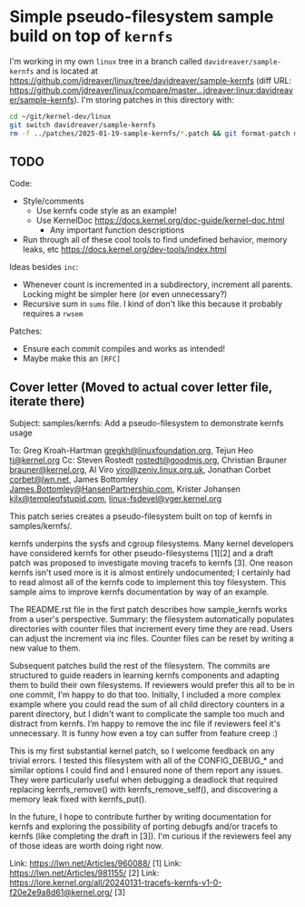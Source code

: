 # Simple pseudo-filesystem sample build on top of `kernfs`

I'm working in my own `linux` tree in a branch called `davidreaver/sample-kernfs` and is located at <https://github.com/jdreaver/linux/tree/davidreaver/sample-kernfs> (diff URL: <https://github.com/jdreaver/linux/compare/master...jdreaver:linux:davidreaver/sample-kernfs>). I'm storing patches in this directory with:

```sh
cd ~/git/kernel-dev/linux
git switch davidreaver/sample-kernfs
rm -f ../patches/2025-01-19-sample-kernfs/*.patch && git format-patch master...HEAD --base=origin/master -o ../patches/2025-01-19-sample-kernfs/ --cover-letter
```

## TODO

Code:

- Style/comments
  - Use kernfs code style as an example!
  - Use KernelDoc <https://docs.kernel.org/doc-guide/kernel-doc.html>
    - Any important function descriptions
- Run through all of these cool tools to find undefined behavior, memory leaks, etc <https://docs.kernel.org/dev-tools/index.html>

Ideas besides `inc`:

- Whenever count is incremented in a subdirectory, increment all parents. Locking might be simpler here (or even unnecessary?)
- Recursive sum in `sums` file. I kind of don't like this because it probably requires a `rwsem`

Patches:

- Ensure each commit compiles and works as intended!
- Maybe make this an `[RFC]`

## Cover letter (Moved to actual cover letter file, iterate there)

Subject: samples/kernfs: Add a pseudo-filesystem to demonstrate kernfs usage

To: Greg Kroah-Hartman <gregkh@linuxfoundation.org>,
    Tejun Heo <tj@kernel.org>
Cc: Steven Rostedt <rostedt@goodmis.org>,
    Christian Brauner <brauner@kernel.org>,
    Al Viro <viro@zeniv.linux.org.uk>,
    Jonathan Corbet <corbet@lwn.net>,
    James Bottomley <James.Bottomley@HansenPartnership.com>,
    Krister Johansen <kjlx@templeofstupid.com>,
    linux-fsdevel@vger.kernel.org

This patch series creates a pseudo-filesystem built on top of kernfs in
samples/kernfs/.

kernfs underpins the sysfs and cgroup filesystems. Many kernel developers have
considered kernfs for other pseudo-filesystems [1][2] and a draft patch was
proposed to investigate moving tracefs to kernfs [3]. One reason kernfs isn't
used more is it is almost entirely undocumented; I certainly had to read almost
all of the kernfs code to implement this toy filesystem. This sample aims to
improve kernfs documentation by way of an example.

The README.rst file in the first patch describes how sample_kernfs works from a
user's perspective. Summary: the filesystem automatically populates directories
with counter files that increment every time they are read. Users can adjust the
increment via inc files. Counter files can be reset by writing a new value to
them.

Subsequent patches build the rest of the filesystem. The commits are structured
to guide readers in learning kernfs components and adapting them to build their
own filesystems. If reviewers would prefer this all to be in one commit, I'm
happy to do that too. Initially, I included a more complex example where you
could read the sum of all child directory counters in a parent directory, but I
didn't want to complicate the sample too much and distract from kernfs. I’m
happy to remove the inc file if reviewers feel it's unnecessary. It is funny how
even a toy can suffer from feature creep :)

This is my first substantial kernel patch, so I welcome feedback on any trivial
errors. I tested this filesystem with all of the CONFIG_DEBUG_* and similar
options I could find and I ensured none of them report any issues. They were
particularly useful when debugging a deadlock that required replacing
kernfs_remove() with kernfs_remove_self(), and discovering a memory leak fixed
with kernfs_put().

In the future, I hope to contribute further by writing documentation for kernfs
and exploring the possibility of porting debugfs and/or tracefs to kernfs (like
completing the draft in [3]). I'm curious if the reviewers feel any of those
ideas are worth doing right now.

Link: https://lwn.net/Articles/960088/ [1]
Link: https://lwn.net/Articles/981155/ [2]
Link: https://lore.kernel.org/all/20240131-tracefs-kernfs-v1-0-f20e2e9a8d61@kernel.org/ [3]
